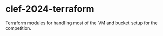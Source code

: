 # clef-2024-terraform

Terraform modules for handling most of the VM and bucket setup for the competition.
